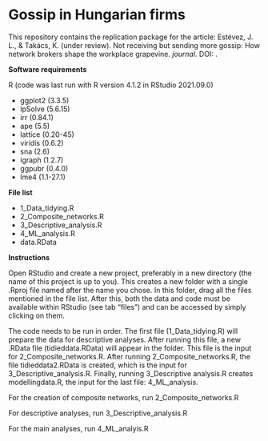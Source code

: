 # Gossip in Hungarian firms

This repository contains the replication package for the article: 
Estévez, J. L., & Takács, K. (under review). Not receiving but sending more gossip: How network brokers shape the workplace grapevine. *journal*. DOI: .

**Software requirements**

R (code was last run with R version 4.1.2 in RStudio 2021.09.0)
- ggplot2 (3.3.5)
- lpSolve (5.6.15)
- irr (0.84.1)
- ape (5.5)
- lattice (0.20-45)
- viridis (0.6.2)
- sna (2.6)
- igraph (1.2.7)
- ggpubr (0.4.0)
- lme4 (1.1-27.1)

**File list**

- 1_Data_tidying.R
- 2_Composite_networks.R
- 3_Descriptive_analysis.R
- 4_ML_analysis.R
- data.RData

**Instructions**

Open RStudio and create a new project, preferably in a new directory (the name of this project is up to you). This creates a new folder with a single .Rproj file named after the name you chose. In this folder, drag all the files mentioned in the file list. After this, both the data and code must be available within RStudio (see tab “files”) and can be accessed by simply clicking on them.

The code needs to be run in order. The first file (1_Data_tidying.R) will prepare the data for descriptive analyses. After running this file, a new .RData file (tidieddata.RData) will appear in the folder. This file is the input for 2_Composite_networks.R. After running 2_Composite_networks.R, the file tidieddata2.RData is created, which is the input for 3_Descriptive_analysis.R. Finally, running 3_Descriptive analysis.R creates modellingdata.R, the input for the last file: 4_ML_analysis.

For the creation of composite networks, run 2_Composite_networks.R

For descriptive analyses, run  3_Descriptive_analysis.R

For the main analyses, run 4_ML_analyis.R

